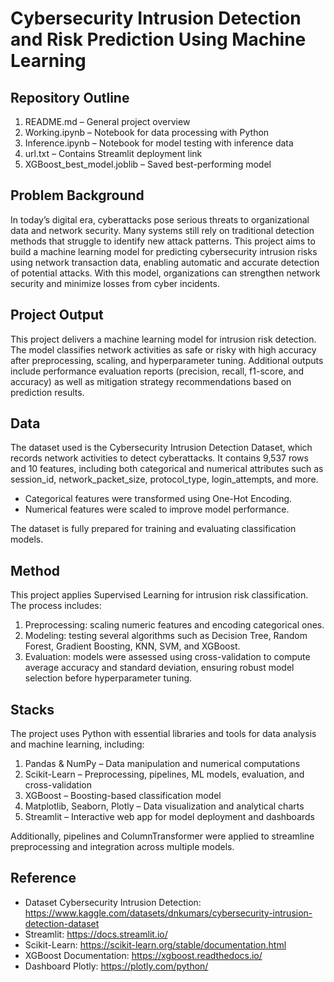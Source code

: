 # Cybersecurity Intrusion Detection and Risk Prediction Using Machine Learning

## Repository Outline

1. README.md – General project overview
2. Working.ipynb – Notebook for data processing with Python
3. Inference.ipynb – Notebook for model testing with inference data
4. url.txt – Contains Streamlit deployment link
5. XGBoost_best_model.joblib – Saved best-performing model

## Problem Background
In today’s digital era, cyberattacks pose serious threats to organizational data and network security. Many systems still rely on traditional detection methods that struggle to identify new attack patterns. This project aims to build a machine learning model for predicting cybersecurity intrusion risks using network transaction data, enabling automatic and accurate detection of potential attacks. With this model, organizations can strengthen network security and minimize losses from cyber incidents.

## Project Output
This project delivers a machine learning model for intrusion risk detection. The model classifies network activities as safe or risky with high accuracy after preprocessing, scaling, and hyperparameter tuning. Additional outputs include performance evaluation reports (precision, recall, f1-score, and accuracy) as well as mitigation strategy recommendations based on prediction results.

## Data
The dataset used is the Cybersecurity Intrusion Detection Dataset, which records network activities to detect cyberattacks. It contains 9,537 rows and 10 features, including both categorical and numerical attributes such as session_id, network_packet_size, protocol_type, login_attempts, and more.

- Categorical features were transformed using One-Hot Encoding.
- Numerical features were scaled to improve model performance.

The dataset is fully prepared for training and evaluating classification models.

## Method
This project applies Supervised Learning for intrusion risk classification. The process includes:

1. Preprocessing: scaling numeric features and encoding categorical ones.
2. Modeling: testing several algorithms such as Decision Tree, Random Forest, Gradient Boosting, KNN, SVM, and XGBoost.
3. Evaluation: models were assessed using cross-validation to compute average accuracy and standard deviation, ensuring robust model selection before hyperparameter tuning.

## Stacks
The project uses Python with essential libraries and tools for data analysis and machine learning, including:

1. Pandas & NumPy – Data manipulation and numerical computations
2. Scikit-Learn – Preprocessing, pipelines, ML models, evaluation, and cross-validation
3. XGBoost – Boosting-based classification model
4. Matplotlib, Seaborn, Plotly – Data visualization and analytical charts
5. Streamlit – Interactive web app for model deployment and dashboards

Additionally, pipelines and ColumnTransformer were applied to streamline preprocessing and integration across multiple models.

## Reference

- Dataset Cybersecurity Intrusion Detection: https://www.kaggle.com/datasets/dnkumars/cybersecurity-intrusion-detection-dataset
- Streamlit: https://docs.streamlit.io/
- Scikit-Learn: https://scikit-learn.org/stable/documentation.html
- XGBoost Documentation: https://xgboost.readthedocs.io/
- Dashboard Plotly: https://plotly.com/python/





